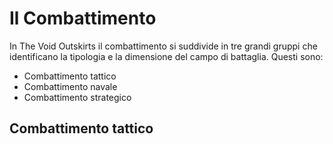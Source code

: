 # Il Combattimento

In The Void Outskirts il combattimento si suddivide in tre grandi gruppi che identificano la tipologia e la dimensione del campo di battaglia. Questi sono:

- Combattimento tattico
- Combattimento navale
- Combattimento strategico

## Combattimento tattico

